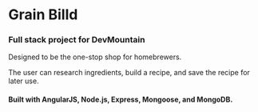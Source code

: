 # Grain Billd
### Full stack project for DevMountain

Designed to be the one-stop shop for homebrewers.

The user can research ingredients, build a recipe, and save the recipe for later use.

#### Built with AngularJS, Node.js, Express, Mongoose, and MongoDB.
